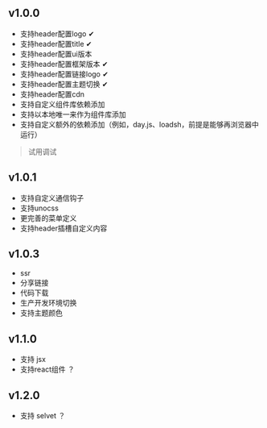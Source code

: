 ## v1.0.0
 - 支持header配置logo ✔
 - 支持header配置title ✔
 - 支持header配置ui版本
 - 支持header配置框架版本 ✔
 - 支持header配置链接logo ✔
 - 支持header配置主题切换 ✔
 - 支持header配置cdn
 - 支持自定义组件库依赖添加
 - 支持以本地唯一来作为组件库添加
 - 支持自定义额外的依赖添加（例如，day.js、loadsh，前提是能够再浏览器中运行）
> 试用调试
## v1.0.1  
 - 支持自定义通信钩子
 - 支持unocss
 - 更完善的菜单定义
 - 支持header插槽自定义内容
## v1.0.3
 - ssr
 - 分享链接
 - 代码下载
 - 生产开发环境切换
 -  支持主题颜色
## v1.1.0   
 - 支持 jsx
 - 支持react组件 ？
## v1.2.0   
 - 支持 selvet ？
